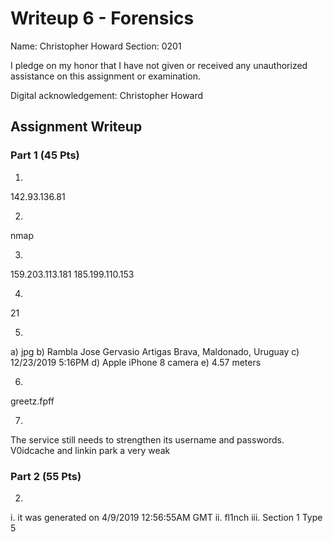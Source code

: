# Writeup 6 - Forensics

Name: Christopher Howard
Section: 0201

I pledge on my honor that I have not given or received any unauthorized assistance on this assignment or examination.

Digital acknowledgement: Christopher Howard

## Assignment Writeup

### Part 1 (45 Pts)

1.

142.93.136.81

2.

nmap

3.

159.203.113.181
185.199.110.153

4.

21

5.
a) jpg
b) Rambla Jose Gervasio Artigas Brava, Maldonado, Uruguay
c) 12/23/2019 5:16PM
d) Apple iPhone 8 camera
e) 4.57 meters

6.

greetz.fpff

7.
The service still needs to strengthen its username and passwords. V0idcache and linkin park a very weak


### Part 2 (55 Pts)

2.
i. it was generated on 4/9/2019 12:56:55AM GMT
ii. fl1nch
iii.
Section 1 Type 5
